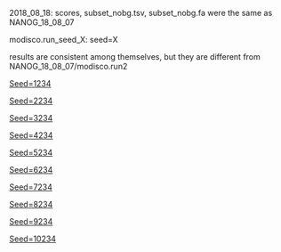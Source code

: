 2018_08_18:
scores, subset_nobg.tsv, subset_nobg.fa were the same as NANOG_18_08_07

modisco.run_seed_X: seed=X

results are consistent among themselves, but they are different from NANOG_18_08_07/modisco.run2

[Seed=1234](https://github.com/kundajelab/tfmodisco_bio_experiments/blob/master/results/nandi/NANOG/NANOG_18_08_17/modisco.run_seed_1234/tfmodisco-visualization-NANOG-H1-hESC-ENCSR000BMT.ipynb)

[Seed=2234](https://github.com/kundajelab/tfmodisco_bio_experiments/blob/master/results/nandi/NANOG/NANOG_18_08_17/modisco.run_seed_2234/tfmodisco-visualization-NANOG-H1-hESC-ENCSR000BMT.ipynb)

[Seed=3234](https://github.com/kundajelab/tfmodisco_bio_experiments/blob/master/results/nandi/NANOG/NANOG_18_08_17/modisco.run_seed_3234/tfmodisco-visualization-NANOG-H1-hESC-ENCSR000BMT.ipynb)

[Seed=4234](https://github.com/kundajelab/tfmodisco_bio_experiments/blob/master/results/nandi/NANOG/NANOG_18_08_17/modisco.run_seed_4234/tfmodisco-visualization-NANOG-H1-hESC-ENCSR000BMT.ipynb)

[Seed=5234](https://github.com/kundajelab/tfmodisco_bio_experiments/blob/master/results/nandi/NANOG/NANOG_18_08_17/modisco.run_seed_5234/tfmodisco-visualization-NANOG-H1-hESC-ENCSR000BMT.ipynb)

[Seed=6234](https://github.com/kundajelab/tfmodisco_bio_experiments/blob/master/results/nandi/NANOG/NANOG_18_08_17/modisco.run_seed_6234/tfmodisco-visualization-NANOG-H1-hESC-ENCSR000BMT.ipynb)

[Seed=7234](https://github.com/kundajelab/tfmodisco_bio_experiments/blob/master/results/nandi/NANOG/NANOG_18_08_17/modisco.run_seed_7234/tfmodisco-visualization-NANOG-H1-hESC-ENCSR000BMT.ipynb)

[Seed=8234](https://github.com/kundajelab/tfmodisco_bio_experiments/blob/master/results/nandi/NANOG/NANOG_18_08_17/modisco.run_seed_8234/tfmodisco-visualization-NANOG-H1-hESC-ENCSR000BMT.ipynb)

[Seed=9234](https://github.com/kundajelab/tfmodisco_bio_experiments/blob/master/results/nandi/NANOG/NANOG_18_08_17/modisco.run_seed_9234/tfmodisco-visualization-NANOG-H1-hESC-ENCSR000BMT.ipynb)

[Seed=10234](https://github.com/kundajelab/tfmodisco_bio_experiments/blob/master/results/nandi/NANOG/NANOG_18_08_17/modisco.run_seed_10234/tfmodisco-visualization-NANOG-H1-hESC-ENCSR000BMT.ipynb)

